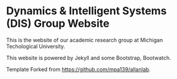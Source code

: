# Dynamics & Intelligent Systems (DIS) Group Website

This is the website of our academic research group at Michigan Techological University.

This website is powered by Jekyll and some Bootstrap, Bootwatch.


Template Forked from https://github.com/mpa139/allanlab.

